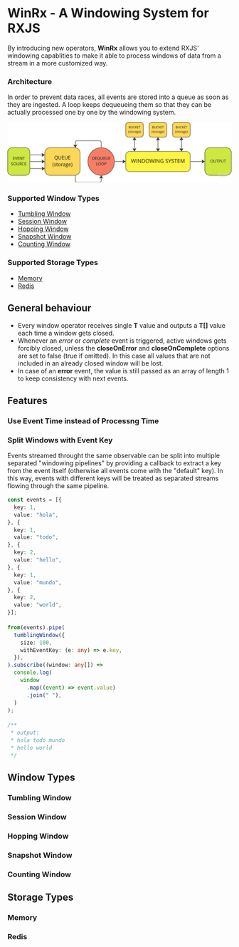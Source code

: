 # WinRx - A Windowing System for RXJS

By introducing new operators, **WinRx** allows you to extend RXJS' windowing
capablities to make it able to process windows of data from a stream in a more
customized way.

### Architecture

In order to prevent data races, all events are stored into a queue as soon as
they are ingested. A loop keeps dequeueing them so that they can be actually
processed one by one by the windowing system.

![schema](./winrx.png)

### Supported Window Types

- [Tumbling Window](#tumbling-window)
- [Session Window](#session-window)
- [Hopping Window](#hopping-window)
- [Snapshot Window](#snapshot-window)
- [Counting Window](#counting-window)

### Supported Storage Types

- [Memory](#memory)
- [Redis](#redis)

## General behaviour

- Every window operator receives single **T** value and outputs a **T[]** value
  each time a window gets closed.
- Whenever an _error_ or _complete_ event is triggered, active windows gets
  forcibly closed, unless the **closeOnError** and **closeOnComplete** options
  are set to false (true if omitted). In this case all values that are not
  included in an already closed window will be lost.
- In case of an **error** event, the value is still passed as an array of length
  1 to keep consistency with next events.

## Features

### Use Event Time instead of Processng Time

### Split Windows with Event Key

Events streamed throught the same observable can be split into multiple
separated "windowing pipelines" by providing a callback to extract a key from
the event itself (otherwise all events come with the "default" key). In this
way, events with different keys will be treated as separated streams flowing
through the same pipeline.

```typescript
const events = [{
  key: 1,
  value: "hola",
}, {
  key: 1,
  value: "todo",
}, {
  key: 2,
  value: "hello",
}, {
  key: 1,
  value: "mundo",
}, {
  key: 2,
  value: "world",
}];

from(events).pipe(
  tumblingWindow({
    size: 100,
    withEventKey: (e: any) => e.key,
  }),
).subscribe((window: any[]) =>
  console.log(
    window
      .map((event) => event.value)
      .join(" "),
  )
);

/**
 * output:
 * hola todo mundo
 * hello world
 */
```

## Window Types

### Tumbling Window

### Session Window

### Hopping Window

### Snapshot Window

### Counting Window

## Storage Types

### Memory

### Redis
